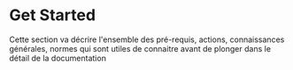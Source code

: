 # Get Started

Cette section va décrire l'ensemble des pré-requis, actions, connaissances générales, normes qui sont utiles de connaitre avant de plonger dans le détail de la documentation

